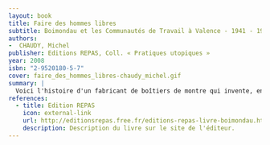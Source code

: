 ```yaml
---
layout: book
title: Faire des hommes libres
subtitle: Boimondau et les Communautés de Travail à Valence - 1941 - 1982
authors:
-  CHAUDY, Michel
publisher: Editions REPAS, Coll. « Pratiques utopiques »
year: 2008
isbn: "2-9520180-5-7"
cover: faire_des_hommes_libres-chaudy_michel.gif
summary: |
  Voici l'histoire d'un fabricant de boîtiers de montre qui invente, en pleine Seconde Guerre mondiale, une nouvelle forme d'entreprise… Il n'est pas seulement question de fabriquer des objets et de les vendre, mais aussi de faire vivre une communauté d'hommes et de femmes qui partageront ensemble bien plus que le travail. C'est le début de l'aventure des communautés de travail et de la plus célèbre d'entre elles : la communauté Boimondau. Dans la foulée de celle-ci, de nombreuses autres expériences communautaires verront le jour.
references:
  - title: Edition REPAS
    icon: external-link
    url: http://editionsrepas.free.fr/editions-repas-livre-boimondau.html
    description: Description du livre sur le site de l'éditeur.
---
```


